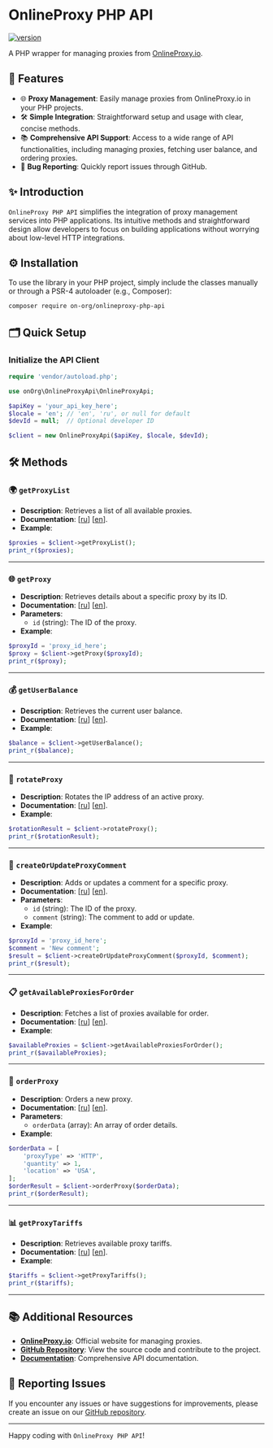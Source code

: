 # OnlineProxy PHP API

[![version](https://badge.fury.io/gh/on-org%2Fonlineproxy-php-api.svg)](https://badge.fury.io/gh/on-org%2Fonlineproxy-php-api)

A PHP wrapper for managing proxies from [OnlineProxy.io](https://onlineproxy.io).

## 🌟 Features

- 🌐 **Proxy Management**: Easily manage proxies from OnlineProxy.io in your PHP projects.
- 🛠️ **Simple Integration**: Straightforward setup and usage with clear, concise methods.
- 📚 **Comprehensive API Support**: Access to a wide range of API functionalities, including managing proxies, fetching user balance, and ordering proxies.
- 🐞 **Bug Reporting**: Quickly report issues through GitHub.

## ✨ Introduction

`OnlineProxy PHP API` simplifies the integration of proxy management services into PHP applications. Its intuitive methods and straightforward design allow developers to focus on building applications without worrying about low-level HTTP integrations.

## ⚙️ Installation

To use the library in your PHP project, simply include the classes manually or through a PSR-4 autoloader (e.g., Composer):

```bash
composer require on-org/onlineproxy-php-api
```

## 🗂 Quick Setup

### Initialize the API Client

```php
require 'vendor/autoload.php';

use onOrg\OnlineProxyApi\OnlineProxyApi;

$apiKey = 'your_api_key_here';
$locale = 'en'; // 'en', 'ru', or null for default
$devId = null;  // Optional developer ID

$client = new OnlineProxyApi($apiKey, $locale, $devId);
```

## 🛠️ Methods

### 🌍 `getProxyList`

- **Description**: Retrieves a list of all available proxies.
- **Documentation**: [[ru](https://onlineproxy.io/ru/documentation/api/get/proxies)] [[en](https://onlineproxy.io/documentation/api/get/proxies)].
- **Example**:

```php
$proxies = $client->getProxyList();
print_r($proxies);
```

---

### 🌐 `getProxy`

- **Description**: Retrieves details about a specific proxy by its ID.
- **Documentation**: [[ru](https://onlineproxy.io/ru/documentation/api/get/proxies_id_)] [[en](https://onlineproxy.io/documentation/api/get/proxies_id_)].
- **Parameters**:
    - `id` (string): The ID of the proxy.
- **Example**:

```php
$proxyId = 'proxy_id_here';
$proxy = $client->getProxy($proxyId);
print_r($proxy);
```

---

### 💰 `getUserBalance`

- **Description**: Retrieves the current user balance.
- **Documentation**: [[ru](https://onlineproxy.io/ru/documentation/api/get/balance)] [[en](https://onlineproxy.io/documentation/api/get/balance)].
- **Example**:

```php
$balance = $client->getUserBalance();
print_r($balance);
```

---

### 🔄 `rotateProxy`

- **Description**: Rotates the IP address of an active proxy.
- **Documentation**: [[ru](https://onlineproxy.io/ru/documentation/api/get/rotate)] [[en](https://onlineproxy.io/documentation/api/get/rotate)].
- **Example**:

```php
$rotationResult = $client->rotateProxy();
print_r($rotationResult);
```

---

### 💬 `createOrUpdateProxyComment`

- **Description**: Adds or updates a comment for a specific proxy.
- **Documentation**: [[ru](https://onlineproxy.io/ru/documentation/api/post/proxies_id__comment)] [[en](https://onlineproxy.io/documentation/api/post/proxies_id__comment)].
- **Parameters**:
    - `id` (string): The ID of the proxy.
    - `comment` (string): The comment to add or update.
- **Example**:

```php
$proxyId = 'proxy_id_here';
$comment = 'New comment';
$result = $client->createOrUpdateProxyComment($proxyId, $comment);
print_r($result);
```

---

### 📋 `getAvailableProxiesForOrder`

- **Description**: Fetches a list of proxies available for order.
- **Documentation**: [[ru](https://onlineproxy.io/ru/documentation/api/get/filters)] [[en](https://onlineproxy.io/documentation/api/get/filters)].
- **Example**:

```php
$availableProxies = $client->getAvailableProxiesForOrder();
print_r($availableProxies);
```

---

### 🛒 `orderProxy`

- **Description**: Orders a new proxy.
- **Documentation**: [[ru](https://onlineproxy.io/ru/documentation/api/post/order)] [[en](https://onlineproxy.io/documentation/api/post/order)].
- **Parameters**:
    - `orderData` (array): An array of order details.
- **Example**:

```php
$orderData = [
    'proxyType' => 'HTTP',
    'quantity' => 1,
    'location' => 'USA',
];
$orderResult = $client->orderProxy($orderData);
print_r($orderResult);
```

---

### 📊 `getProxyTariffs`

- **Description**: Retrieves available proxy tariffs.
- **Documentation**: [[ru](https://onlineproxy.io/ru/documentation/api/get/tariffs)] [[en](https://onlineproxy.io/documentation/api/get/tariffs)].
- **Example**:

```php
$tariffs = $client->getProxyTariffs();
print_r($tariffs);
```

---

## 📚 Additional Resources

- **[OnlineProxy.io](https://onlineproxy.io)**: Official website for managing proxies.
- **[GitHub Repository](https://github.com/on-org/onlineproxy-php-api)**: View the source code and contribute to the project.
- **[Documentation](https://docs.onlineproxy.io)**: Comprehensive API documentation.

## 🐞 Reporting Issues

If you encounter any issues or have suggestions for improvements, please create an issue on our [GitHub repository](https://github.com/on-org/onlineproxy-php-api/issues).

---

Happy coding with `OnlineProxy PHP API`!
